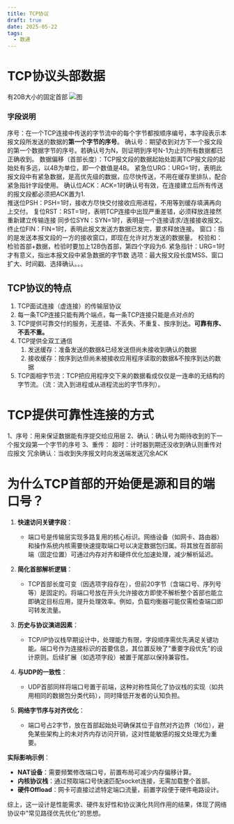 ```yaml
---
title: TCP协议
draft: true
date: 2025-05-22
tags:
  - 数通
---
```

# TCP协议头部数据

有20B大小的固定首部
![图](../../../images/network/tcp_header.png)
### 字段说明
序号：在一个TCP连接中传送的字节流中的每个字节都按顺序编号，本字段表示本报文段所发送的数据的**第一个字节的序号**。
确认号：期望收到对方下一个报文段的第一个数据字节的序号。若确认号为N，则证明到序号N-1为止的所有数据都已正确收到。
数据偏移（首部长度）：TCP报文段的数据起始处距离TCP报文段的起始处有多远，以4B为单位，即一个数值是4B。
紧急位URG：URG=1时，表明此报文段中有紧急数据，是高优先级的数据，应尽快传送，不用在缓存里排队，配合紧急指针字段使用。
确认位ACK：ACK=1时确认号有效，在连接建立后所有传送的报文段都必须把ACK置为1.  
推送位PSH：PSH=1时，接收方尽快交付接收应用进程，不用等到缓存填满再向上交付。
复位RST：RST=1时，表明TCP连接中出现严重差错，必须释放连接然重新建立传输连接
同步位SYN：SYN=1时，表明是一个连接请求/连接接收报文。
终止位FIN：FIN=1时，表明此报文发送方数据已发完，要求释放连接。
窗口：指的是发送本报文段的一方的接收窗口，即现在允许对方发送的数据量。
校验和：检验首部+数据，检验时要加上12B伪首部，第四个字段为6.
紧急指针：URG=1时才有意义，指出本报文段中紧急数据的字节数
选项：最大报文段长度MSS、窗口扩大、时间戳、选择确认。。。
## TCP协议的特点

1. TCP面试连接（虚连接）的传输层协议
2. 每一条TCP连接只能有两个端点，每一条TCP连接只能是点对点的
3. TCP提供可靠交付的服务，无差错、不丢失、不重复、按序到达。**可靠有序、不丢不重。**
4. TCP提供全双工通信
	1. 发送缓存：准备发送的数据&已经发送但尚未接收到确认的数据
	2. 接收缓存：按序到达但尚未被接收应用程序读取的数据&不按序到达的数据
5. TCP面相字节流：TCP把应用程序交下来的数据看成仅仅是一连串的无结构的字节流。（流：流入到进程或从进程流出的字节序列）。

# TCP提供可靠性连接的方式

1、序号：用来保证数据能有序提交给应用层
2、确认：确认号为期待收到的下一个报文段第一个字节的序号
3、重传：
	超时：计时器到期还没收到确认则重传对应报文
	冗余确认：当收到失序报文时向发送端发送冗余ACK

# 为什么TCP首部的开始便是源和目的端口号？

1. **快速访问关键字段**：
   - 端口号是传输层实现多路复用的核心标识。网络设备（如网卡、路由器）和操作系统内核需要快速提取端口号以决定数据包归属。将其放在首部前端（固定位置）可通过内存对齐和硬件优化加速处理，减少解析延迟。

2. **简化首部解析逻辑**：
   - TCP首部长度可变（因选项字段存在），但前20字节（含端口号、序列号等）是固定的。将端口号放在开头允许接收方即使不解析整个首部也能立即确定目标应用，提升处理效率。例如，负载均衡器可能仅需检查端口即可转发流量。

3. **历史与协议演进因素**：
   - TCP/IP协议栈早期设计中，处理能力有限，字段顺序需优先满足关键功能。端口号作为连接标识的首要信息，其位置反映了"重要字段优先"的设计原则。后续扩展（如选项字段）被置于尾部以保持兼容性。

4. **与UDP的一致性**：
   - UDP首部同样将端口号置于前端，这种对称性简化了协议栈的实现（如共用相同的数据包分类代码），同时降低开发者的认知负担。

5. **网络字节序与对齐优化**：
   - 端口号占2字节，放在首部起始处可确保其位于自然对齐边界（16位），避免某些架构上的未对齐内存访问开销，这对性能敏感的报文处理尤为重要。

**实际影响示例**：
- **NAT设备**：需要频繁修改端口号，前置布局可减少内存偏移计算。
- **内核协议栈**：通过预取端口号快速匹配socket连接，无需加载整个首部。
- **硬件Offload**：网卡可直接过滤特定端口流量，前置字段便于硬件电路设计。

综上，这一设计是性能需求、硬件友好性和协议演化共同作用的结果，体现了网络协议中"常见路径优先优化"的思想。